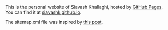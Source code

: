 This is the personal website of Siavash Khallaghi, hosted by [GitHub Pages](http://pages.github.com). You can find it at [siavashk.github.io](http://siavashk.github.io).

The sitemap.xml file was inspired by [this post](http://joshualande.com/jekyll-github-pages-poole/).
